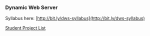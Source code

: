 ### Dynamic Web Server

Syllabus here: [http://bit.ly/dws-syllabus](http://bit.ly/dws-syllabus)

[Student Project List](https://github.com/DWDatITP/DynamicWebServer/blob/master/classList.md)
